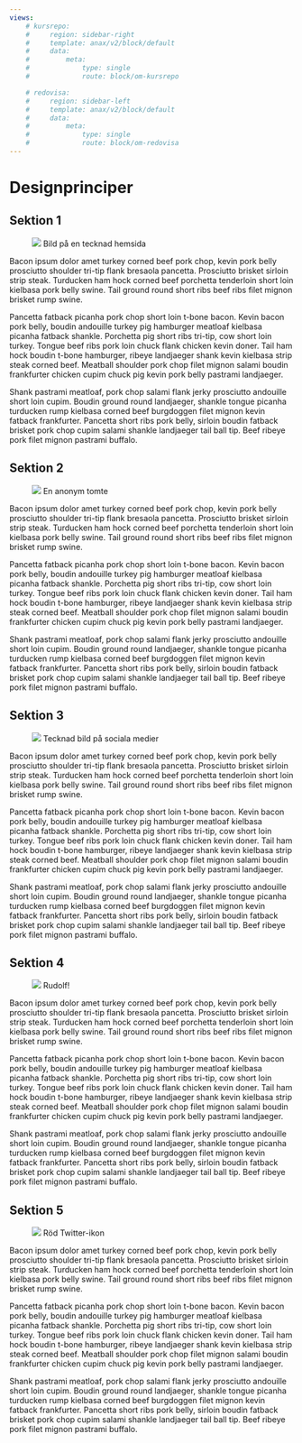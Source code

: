 ```yaml
---
views:
    # kursrepo:
    #     region: sidebar-right
    #     template: anax/v2/block/default
    #     data:
    #         meta: 
    #             type: single
    #             route: block/om-kursrepo

    # redovisa:
    #     region: sidebar-left
    #     template: anax/v2/block/default
    #     data:
    #         meta: 
    #             type: single
    #             route: block/om-redovisa
---
```

Designprinciper
=========================

<section class="section section-1">
    <div>
        <div class="heading">
        <h1>Sektion 1</h1>
        </div>
        <div class="slide-left">
            <div class="page-content">
                <figure class="figure right w50">
                    <img src="image/designelement/website.jpg?w=400">
                    <caption>Bild på en tecknad hemsida</caption>
                </figure>
                <p>Bacon ipsum dolor amet turkey corned beef pork chop, kevin pork belly prosciutto shoulder tri-tip flank bresaola pancetta. Prosciutto brisket sirloin strip steak. Turducken ham hock corned beef porchetta tenderloin short loin kielbasa pork belly swine. Tail ground round short ribs beef ribs filet mignon brisket rump swine.</p>
                <p>Pancetta fatback picanha pork chop short loin t-bone bacon. Kevin bacon pork belly, boudin andouille turkey pig hamburger meatloaf kielbasa picanha fatback shankle. Porchetta pig short ribs tri-tip, cow short loin turkey. Tongue beef ribs pork loin chuck flank chicken kevin doner. Tail ham hock boudin t-bone hamburger, ribeye landjaeger shank kevin kielbasa strip steak corned beef. Meatball shoulder pork chop filet mignon salami boudin frankfurter chicken cupim chuck pig kevin pork belly pastrami landjaeger.</p>
                <p>Shank pastrami meatloaf, pork chop salami flank jerky prosciutto andouille short loin cupim. Boudin ground round landjaeger, shankle tongue picanha turducken rump kielbasa corned beef burgdoggen filet mignon kevin fatback frankfurter. Pancetta short ribs pork belly, sirloin boudin fatback brisket pork chop cupim salami shankle landjaeger tail ball tip. Beef ribeye pork filet mignon pastrami buffalo.</p>
            </div>
        </div>
    </div>
</section>

<section class="section section-2">
    <div>
        <div class="heading">
        <h1>Sektion 2</h1>
        </div>
        <div class="slide-left">
            <div class="page-content">
                <figure class="figure left w50">
                    <img src="image/designelement/santa.jpg?w=250">
                    <caption>En anonym tomte</caption>
                </figure>
                <p>Bacon ipsum dolor amet turkey corned beef pork chop, kevin pork belly prosciutto shoulder tri-tip flank bresaola pancetta. Prosciutto brisket sirloin strip steak. Turducken ham hock corned beef porchetta tenderloin short loin kielbasa pork belly swine. Tail ground round short ribs beef ribs filet mignon brisket rump swine.</p>
                <p>Pancetta fatback picanha pork chop short loin t-bone bacon. Kevin bacon pork belly, boudin andouille turkey pig hamburger meatloaf kielbasa picanha fatback shankle. Porchetta pig short ribs tri-tip, cow short loin turkey. Tongue beef ribs pork loin chuck flank chicken kevin doner. Tail ham hock boudin t-bone hamburger, ribeye landjaeger shank kevin kielbasa strip steak corned beef. Meatball shoulder pork chop filet mignon salami boudin frankfurter chicken cupim chuck pig kevin pork belly pastrami landjaeger.</p>
                <p>Shank pastrami meatloaf, pork chop salami flank jerky prosciutto andouille short loin cupim. Boudin ground round landjaeger, shankle tongue picanha turducken rump kielbasa corned beef burgdoggen filet mignon kevin fatback frankfurter. Pancetta short ribs pork belly, sirloin boudin fatback brisket pork chop cupim salami shankle landjaeger tail ball tip. Beef ribeye pork filet mignon pastrami buffalo.</p>
            </div>
        </div>
    </div>
</section>

<section class="section section-3">
    <div>
        <div class="heading">
        <h1>Sektion 3</h1>
        </div>
        <div class="slide-left">
            <div class="page-content">
                <figure class="figure right w50">
                    <img src="image/designelement/socialmedia.jpg?w=500">
                    <caption>Tecknad bild på sociala medier</caption>
                </figure>
                <p>Bacon ipsum dolor amet turkey corned beef pork chop, kevin pork belly prosciutto shoulder tri-tip flank bresaola pancetta. Prosciutto brisket sirloin strip steak. Turducken ham hock corned beef porchetta tenderloin short loin kielbasa pork belly swine. Tail ground round short ribs beef ribs filet mignon brisket rump swine.</p>
                <p>Pancetta fatback picanha pork chop short loin t-bone bacon. Kevin bacon pork belly, boudin andouille turkey pig hamburger meatloaf kielbasa picanha fatback shankle. Porchetta pig short ribs tri-tip, cow short loin turkey. Tongue beef ribs pork loin chuck flank chicken kevin doner. Tail ham hock boudin t-bone hamburger, ribeye landjaeger shank kevin kielbasa strip steak corned beef. Meatball shoulder pork chop filet mignon salami boudin frankfurter chicken cupim chuck pig kevin pork belly pastrami landjaeger.</p>
                <p>Shank pastrami meatloaf, pork chop salami flank jerky prosciutto andouille short loin cupim. Boudin ground round landjaeger, shankle tongue picanha turducken rump kielbasa corned beef burgdoggen filet mignon kevin fatback frankfurter. Pancetta short ribs pork belly, sirloin boudin fatback brisket pork chop cupim salami shankle landjaeger tail ball tip. Beef ribeye pork filet mignon pastrami buffalo.</p>
            </div>
        </div>
    </div>
</section>

<section class="section section-4">
    <div>
        <div class="heading">
        <h1>Sektion 4</h1>
        </div>
        <div class="slide-left">
            <div class="page-content">
                <figure class="figure left w50">
                    <img src="image/designelement/rudolf_white_background.png?w=200">
                    <caption>Rudolf!</caption>
                </figure>
                <p>Bacon ipsum dolor amet turkey corned beef pork chop, kevin pork belly prosciutto shoulder tri-tip flank bresaola pancetta. Prosciutto brisket sirloin strip steak. Turducken ham hock corned beef porchetta tenderloin short loin kielbasa pork belly swine. Tail ground round short ribs beef ribs filet mignon brisket rump swine.</p>
                <p>Pancetta fatback picanha pork chop short loin t-bone bacon. Kevin bacon pork belly, boudin andouille turkey pig hamburger meatloaf kielbasa picanha fatback shankle. Porchetta pig short ribs tri-tip, cow short loin turkey. Tongue beef ribs pork loin chuck flank chicken kevin doner. Tail ham hock boudin t-bone hamburger, ribeye landjaeger shank kevin kielbasa strip steak corned beef. Meatball shoulder pork chop filet mignon salami boudin frankfurter chicken cupim chuck pig kevin pork belly pastrami landjaeger.</p>
                <p>Shank pastrami meatloaf, pork chop salami flank jerky prosciutto andouille short loin cupim. Boudin ground round landjaeger, shankle tongue picanha turducken rump kielbasa corned beef burgdoggen filet mignon kevin fatback frankfurter. Pancetta short ribs pork belly, sirloin boudin fatback brisket pork chop cupim salami shankle landjaeger tail ball tip. Beef ribeye pork filet mignon pastrami buffalo.</p>
            </div>
        </div>
    </div>
</section>

<section class="section section-5">
    <div>
        <div class="heading">
        <h1>Sektion 5</h1>
        </div>
        <div class="slide-left">
            <div class="page-content">
                <figure class="figure right w50">
                    <img src="image/designelement/twitter.png?w=300">
                    <caption>Röd Twitter-ikon</caption>
                </figure>
                <p>Bacon ipsum dolor amet turkey corned beef pork chop, kevin pork belly prosciutto shoulder tri-tip flank bresaola pancetta. Prosciutto brisket sirloin strip steak. Turducken ham hock corned beef porchetta tenderloin short loin kielbasa pork belly swine. Tail ground round short ribs beef ribs filet mignon brisket rump swine.</p>
                <p>Pancetta fatback picanha pork chop short loin t-bone bacon. Kevin bacon pork belly, boudin andouille turkey pig hamburger meatloaf kielbasa picanha fatback shankle. Porchetta pig short ribs tri-tip, cow short loin turkey. Tongue beef ribs pork loin chuck flank chicken kevin doner. Tail ham hock boudin t-bone hamburger, ribeye landjaeger shank kevin kielbasa strip steak corned beef. Meatball shoulder pork chop filet mignon salami boudin frankfurter chicken cupim chuck pig kevin pork belly pastrami landjaeger.</p>
                <p>Shank pastrami meatloaf, pork chop salami flank jerky prosciutto andouille short loin cupim. Boudin ground round landjaeger, shankle tongue picanha turducken rump kielbasa corned beef burgdoggen filet mignon kevin fatback frankfurter. Pancetta short ribs pork belly, sirloin boudin fatback brisket pork chop cupim salami shankle landjaeger tail ball tip. Beef ribeye pork filet mignon pastrami buffalo.</p>
            </div>
        </div>
    </div>
</section>


<!-- 
<h1>H1 (HTML)</h1>
<h2>H2 (HTML)</h2>
<h3>H3 (HTML)</h3>
<h4>H4 (HTML)</h4> -->
